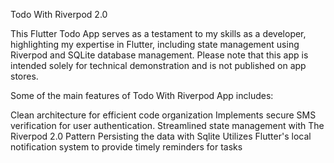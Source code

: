 Todo With Riverpod 2.0

This Flutter Todo App serves as a testament to my skills as a developer, highlighting my expertise in Flutter, including state management using Riverpod and SQLite database management. Please note that this app is intended solely for technical demonstration and is not published on app stores.

Some of the main features of Todo With Riverpod App includes:

Clean architecture for efficient code organization
Implements secure SMS verification for user authentication.
Streamlined state management with The Riverpod 2.0 Pattern
Persisting the data with Sqlite
Utilizes Flutter's local notification system to provide timely reminders for tasks
